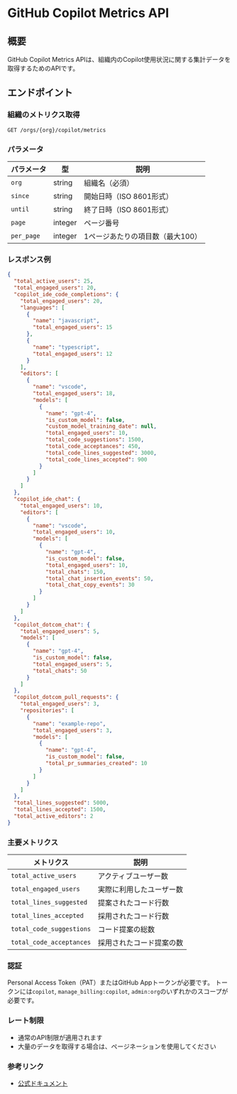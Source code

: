 # GitHub Copilot Metrics API

## 概要
GitHub Copilot Metrics APIは、組織内のCopilot使用状況に関する集計データを取得するためのAPIです。

## エンドポイント

### 組織のメトリクス取得
```
GET /orgs/{org}/copilot/metrics
```

### パラメータ

| パラメータ | 型 | 説明 |
|----------|-----|------|
| `org` | string | 組織名（必須） |
| `since` | string | 開始日時（ISO 8601形式） |
| `until` | string | 終了日時（ISO 8601形式） |
| `page` | integer | ページ番号 |
| `per_page` | integer | 1ページあたりの項目数（最大100） |

### レスポンス例

```json
{
  "total_active_users": 25,
  "total_engaged_users": 20,
  "copilot_ide_code_completions": {
    "total_engaged_users": 20,
    "languages": [
      {
        "name": "javascript",
        "total_engaged_users": 15
      },
      {
        "name": "typescript",
        "total_engaged_users": 12
      }
    ],
    "editors": [
      {
        "name": "vscode",
        "total_engaged_users": 18,
        "models": [
          {
            "name": "gpt-4",
            "is_custom_model": false,
            "custom_model_training_date": null,
            "total_engaged_users": 10,
            "total_code_suggestions": 1500,
            "total_code_acceptances": 450,
            "total_code_lines_suggested": 3000,
            "total_code_lines_accepted": 900
          }
        ]
      }
    ]
  },
  "copilot_ide_chat": {
    "total_engaged_users": 10,
    "editors": [
      {
        "name": "vscode",
        "total_engaged_users": 10,
        "models": [
          {
            "name": "gpt-4",
            "is_custom_model": false,
            "total_engaged_users": 10,
            "total_chats": 150,
            "total_chat_insertion_events": 50,
            "total_chat_copy_events": 30
          }
        ]
      }
    ]
  },
  "copilot_dotcom_chat": {
    "total_engaged_users": 5,
    "models": [
      {
        "name": "gpt-4",
        "is_custom_model": false,
        "total_engaged_users": 5,
        "total_chats": 50
      }
    ]
  },
  "copilot_dotcom_pull_requests": {
    "total_engaged_users": 3,
    "repositories": [
      {
        "name": "example-repo",
        "total_engaged_users": 3,
        "models": [
          {
            "name": "gpt-4",
            "is_custom_model": false,
            "total_pr_summaries_created": 10
          }
        ]
      }
    ]
  },
  "total_lines_suggested": 5000,
  "total_lines_accepted": 1500,
  "total_active_editors": 2
}
```

### 主要メトリクス

| メトリクス | 説明 |
|----------|------|
| `total_active_users` | アクティブユーザー数 |
| `total_engaged_users` | 実際に利用したユーザー数 |
| `total_lines_suggested` | 提案されたコード行数 |
| `total_lines_accepted` | 採用されたコード行数 |
| `total_code_suggestions` | コード提案の総数 |
| `total_code_acceptances` | 採用されたコード提案の数 |

### 認証
Personal Access Token（PAT）またはGitHub Appトークンが必要です。
トークンには`copilot`, `manage_billing:copilot`, `admin:org`のいずれかのスコープが必要です。

### レート制限
- 通常のAPI制限が適用されます
- 大量のデータを取得する場合は、ページネーションを使用してください

### 参考リンク
- [公式ドキュメント](https://docs.github.com/ja/rest/copilot/copilot-metrics?apiVersion=2022-11-28)